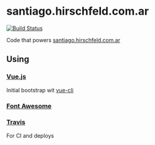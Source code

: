 santiago.hirschfeld.com.ar
==========================

[![Build Status](https://travis-ci.org/jsantiagoh/santiago.hirschfeld.com.ar.svg?branch=master)](https://travis-ci.org/jsantiagoh/santiago.hirschfeld.com.ar)

Code that powers [santiago.hirschfeld.com.ar](santiago.hirschfeld.com.ar)

Using
-----
### [Vue.js](http://vuejs.org/)
Initial bootstrap wit [vue-cli](https://github.com/vuejs/vue-cli)

### [Font Awesome](http://fontawesome.io/)

### [Travis](https://travis-ci.org/) 
For CI and deploys
